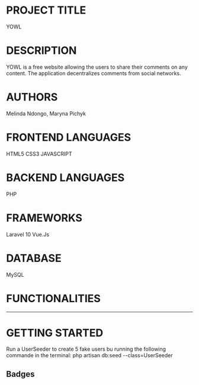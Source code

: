 # PROJECT TITLE
YOWL

# DESCRIPTION
YOWL is a free website allowing the users to share their comments on any content. The application decentralizes comments from social networks.

# AUTHORS
Melinda Ndongo, Maryna Pichyk

# FRONTEND LANGUAGES
HTML5
CSS3
JAVASCRIPT

# BACKEND LANGUAGES
PHP

# FRAMEWORKS
Laravel 10
Vue.Js

# DATABASE
MySQL


# FUNCTIONALITIES


---

# GETTING STARTED
Run a UserSeeder to create 5 fake users bu running the following commande in the terminal: 
php artisan db:seed --class=UserSeeder

## Badges


